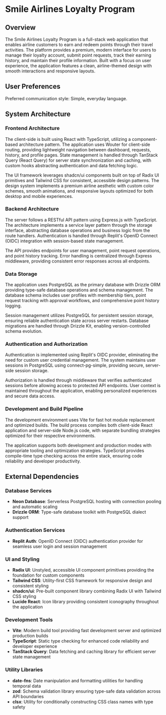 # Smile Airlines Loyalty Program

## Overview

The Smile Airlines Loyalty Program is a full-stack web application that enables airline customers to earn and redeem points through their travel activities. The platform provides a premium, modern interface for users to manage their loyalty account, submit point requests, track their earning history, and maintain their profile information. Built with a focus on user experience, the application features a clean, airline-themed design with smooth interactions and responsive layouts.

## User Preferences

Preferred communication style: Simple, everyday language.

## System Architecture

### Frontend Architecture
The client-side is built using React with TypeScript, utilizing a component-based architecture pattern. The application uses Wouter for client-side routing, providing lightweight navigation between dashboard, requests, history, and profile pages. State management is handled through TanStack Query (React Query) for server state synchronization and caching, with custom hooks abstracting authentication and data fetching logic.

The UI framework leverages shadcn/ui components built on top of Radix UI primitives and Tailwind CSS for consistent, accessible design patterns. The design system implements a premium airline aesthetic with custom color schemes, smooth animations, and responsive layouts optimized for both desktop and mobile experiences.

### Backend Architecture
The server follows a RESTful API pattern using Express.js with TypeScript. The architecture implements a service layer pattern through the storage interface, abstracting database operations and business logic from the route handlers. Authentication is handled through Replit's OpenID Connect (OIDC) integration with session-based state management.

The API provides endpoints for user management, point request operations, and point history tracking. Error handling is centralized through Express middleware, providing consistent error responses across all endpoints.

### Data Storage
The application uses PostgreSQL as the primary database with Drizzle ORM providing type-safe database operations and schema management. The database schema includes user profiles with membership tiers, point request tracking with approval workflows, and comprehensive point history logging.

Session management utilizes PostgreSQL for persistent session storage, ensuring reliable authentication state across server restarts. Database migrations are handled through Drizzle Kit, enabling version-controlled schema evolution.

### Authentication and Authorization
Authentication is implemented using Replit's OIDC provider, eliminating the need for custom user credential management. The system maintains user sessions in PostgreSQL using connect-pg-simple, providing secure, server-side session storage.

Authorization is handled through middleware that verifies authenticated sessions before allowing access to protected API endpoints. User context is maintained throughout the application, enabling personalized experiences and secure data access.

### Development and Build Pipeline
The development environment uses Vite for fast hot module replacement and optimized builds. The build process compiles both client-side React application and server-side Node.js code, with separate bundling strategies optimized for their respective environments.

The application supports both development and production modes with appropriate tooling and optimization strategies. TypeScript provides compile-time type checking across the entire stack, ensuring code reliability and developer productivity.

## External Dependencies

### Database Services
- **Neon Database**: Serverless PostgreSQL hosting with connection pooling and automatic scaling
- **Drizzle ORM**: Type-safe database toolkit with PostgreSQL dialect support

### Authentication Services  
- **Replit Auth**: OpenID Connect (OIDC) authentication provider for seamless user login and session management

### UI and Styling
- **Radix UI**: Unstyled, accessible UI component primitives providing the foundation for custom components
- **Tailwind CSS**: Utility-first CSS framework for responsive design and consistent styling
- **shadcn/ui**: Pre-built component library combining Radix UI with Tailwind CSS styling
- **Lucide React**: Icon library providing consistent iconography throughout the application

### Development Tools
- **Vite**: Modern build tool providing fast development server and optimized production builds
- **TypeScript**: Static type checking for enhanced code reliability and developer experience
- **TanStack Query**: Data fetching and caching library for efficient server state management

### Utility Libraries
- **date-fns**: Date manipulation and formatting utilities for handling temporal data
- **zod**: Schema validation library ensuring type-safe data validation across API boundaries
- **clsx**: Utility for conditionally constructing CSS class names with type safety